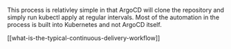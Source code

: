 This process is relativley simple in that ArgoCD will clone the repository and simply run kubectl apply at regular intervals. Most of the automation in the process is built into Kubernetes and not ArgoCD itself. 

[[what-is-the-typical-continuous-delivery-workflow]]